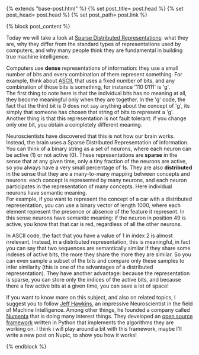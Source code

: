 {% extends "base-post.html" %}
{% set post_title= post.head %}
{% set post_head= post.head %}
{% set post_path= post.link %}

{% block post_content %}

<p class="post-content">
    Today we will take a look at <a target="_blank" href="https://github.com/numenta/nupic/wiki/Sparse-Distributed-Representations">Sparse Distributed Representations</a>: what they are, why they differ from the standard types of representations used by computers, and why many people think they are fundamental in building true machine intelligence.
</p>

<p class="post-content">
    Computers use <strong>dense</strong> representations of information: they use a small number of bits and every combination of them represent something. For example, think about <a target="_blank" href="https://en.wikipedia.org/wiki/ASCII">ASCII</a>, that uses a fixed number of bits, and any combination of those bits is something, for instance '110 0111' is 'g'.
    <br>
    The first thing to note here is that the individual bits has no meaning at all, they become meaningful only when they are together. In the 'g' code, the fact that the third bit is 0 does not say anything about the concept of 'g', its simply that someone has chosen that string of bits to represent a 'g'. Another thing is that this representation is not fault tolerant: if you change only one bit, you obtain a completely different meaning.
</p>
<p class="post-content">
    Neuroscientists have discovered that this is not how our brain works. Instead, the brain uses a Sparse Distributed Representation of information.
    <br>
    You can think of a binary string as a set of neurons, where each neuron can be active (1) or not active (0). These representations are <strong>sparse</strong> in the sense that at any given time, only a tiny fraction of the neurons are active, so you always have a very small percentage of 1s. They are also <strong>distributed</strong> in the sense that they are a many-to-many mapping between concepts and neurons: each concept is represented by many neurons, and each neuron participates in the representation of many concepts. Here individual neurons have semantic meaning.
    <br>
    For example, if you want to represent the concept of a car with a distributed representation, you can use a binary vector of length 1000, where each element represent the presence or absence of the feature it represent. In this sense neurons have semantic meaning: if the neuron in position 49 is active, you know that that car is red, regardless of all the other neurons.
</p>
<p class="post-content">
    In ASCII code, the fact that you have a value of 1 in index 2 is almost irrelevant. Instead, in a distributed representation, this is meaningful, in fact you can say that two sequences are semantically similar if they share some indexes of active bits, the more they share the more they are similar. So you can even sample a subset of the bits and compare only these samples to infer similarity (this is one of the advantages of a distributed representation). They have another advantage: because the representation is sparse, you can store only the indices of the active bits, and because there a few active bits at a given time, you can save a lot of space!
</p>
<p class="post-content">
    If you want to know more on this subject, and also on related topics, I suggest you to follow <a target="_blank" href="https://en.wikipedia.org/wiki/Jeff_Hawkins">Jeff Hawkins</a>, an impressive Neuroscientist in the field of Machine Intelligence. Among other things, he founded a company called <a target="_blank" href="http://numenta.org">Numenta</a> that is doing many interest things. They developed an <a target="_blank" href="https://github.com/numenta/nupic/wiki/Using-NuPIC">open source framework</a> written in Python that implements the algorithms they are working on. I think i will play around a bit with this framework, maybe I'll write a new post on Nupic, to show you how it works!

</p>

{% endblock %}
